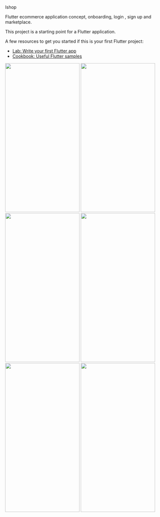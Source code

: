 Ishop

Flutter ecommerce application concept, onboarding, login , sign up and marketplace.

This project is a starting point for a Flutter application.

A few resources to get you started if this is your first Flutter project:

- [Lab: Write your first Flutter app](https://flutter.dev/docs/get-started/codelab)
- [Cookbook: Useful Flutter samples](https://flutter.dev/docs/cookbook)

<img src="https://user-images.githubusercontent.com/40820956/147810610-fa5fd65e-71e4-4e38-8112-a4b74a89eba7.png" width="240" height="480">
<img src="https://user-images.githubusercontent.com/40820956/147810689-75d46bb7-fc3e-4353-bf43-b0bccbb8cbad.png" width="240" height="480">
<img src="https://user-images.githubusercontent.com/40820956/147810696-06ed0ba9-ae8e-42cc-bfc9-30938527a899.png" width="240" height="480">
<img src="https://user-images.githubusercontent.com/40820956/147810700-de938a79-934c-4932-b74e-43665b71d8f5.png" width="240" height="480">
<img src="https://user-images.githubusercontent.com/40820956/147810714-f3904ce3-1c89-4b7d-bba7-f0334d780fab.png" width="240" height="480">
<img src="https://user-images.githubusercontent.com/40820956/147810728-7db4ea7a-db58-4ff7-b7be-a86b4f9cec1c.png" width="240" height="480">



